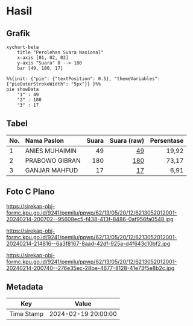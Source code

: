 # Hasil

## Grafik

```mermaid
xychart-beta
    title "Perolehan Suara Nasional"
    x-axis [01, 02, 03]
    y-axis "Suara" 0 --> 180
    bar [49, 180, 17]
```

```mermaid
%%{init: {"pie": {"textPosition": 0.5}, "themeVariables": {"pieOuterStrokeWidth": "5px"}} }%%
pie showData
    "1" : 49
    "2" : 180
    "3" : 17
```

## Tabel

| No. | Nama Paslon    | Suara | Suara (raw) | Persentase |
|:--- |:-------------- | -----:| -----------:| ----------:|
| 1   | ANIES MUHAIMIN | 49    | [49][p-1]   | 19,92      |
| 2   | PRABOWO GIBRAN | 180   | [180][p-2]  | 73,17      |
| 3   | GANJAR MAHFUD  | 17    | [17][p-3]   | 6,91       |


[p-1]: https://github.com/gigit-pemilu/pemilu-2024/blob/main/pilpres/hitung-suara/sub/62-kalimantan-tengah/sub/13-barito-timur/sub/05-dusun-tengah/sub/2012-putai/sub/001-tps/sub/paslon-1.txt
[p-2]: https://github.com/gigit-pemilu/pemilu-2024/blob/main/pilpres/hitung-suara/sub/62-kalimantan-tengah/sub/13-barito-timur/sub/05-dusun-tengah/sub/2012-putai/sub/001-tps/sub/paslon-2.txt
[p-3]: https://github.com/gigit-pemilu/pemilu-2024/blob/main/pilpres/hitung-suara/sub/62-kalimantan-tengah/sub/13-barito-timur/sub/05-dusun-tengah/sub/2012-putai/sub/001-tps/sub/paslon-3.txt

## Foto C Plano

https://sirekap-obj-formc.kpu.go.id/9241/pemilu/ppwp/62/13/05/20/12/6213052012001-20240214-200702--95608ec5-f438-413f-8486-0af956fa0548.jpg

https://sirekap-obj-formc.kpu.go.id/9241/pemilu/ppwp/62/13/05/20/12/6213052012001-20240214-214816--6a3f8167-8aad-42df-925a-d4f643c10bf2.jpg

https://sirekap-obj-formc.kpu.go.id/9241/pemilu/ppwp/62/13/05/20/12/6213052012001-20240214-200740--276e35ec-28be-4677-8128-41e73f5e8b2c.jpg


## Metadata

| Key        | Value               |
| ---------- | ------------------- |
| Time Stamp | 2024-02-19 20:00:00 |



